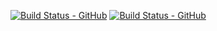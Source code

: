 [![Build Status - GitHub](https://github.com/saninstein/test/workflows/Python%20package/badge.svg)](https://github.com/saninstein/test/actions?query=workflow%3A%22Python+package%22)
[![Build Status - GitHub](https://github.com/saninstein/test/workflows/Deploy%20docs/badge.svg)](https://github.com/saninstein/test/actions?query=workflow%3A%22Deploy+docs%22)

